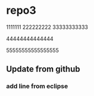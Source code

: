 # repo3
1111111
222222222
33333333333

44444444444444

55555555555555555

## Update from github
### add line from eclipse